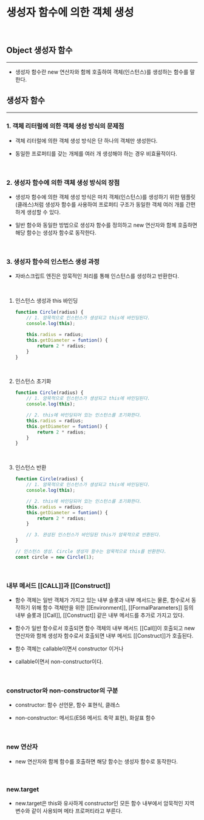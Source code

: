 # 생성자 함수에 의한 객체 생성

<br>

## Object 생성자 함수
<hr>

- 생성자 함수란 new 연산자와 함께 호출하여 객체(인스턴스)를 생성하는 함수를 말한다.

## 생성자 함수
<hr>

### 1. 객체 리터럴에 의한 객체 생성 방식의 문제점

- 객체 리터럴에 의한 객체 생성 방식은 단 하나의 객체만 생성한다.

- 동일한 프로퍼티를 갖는 개체를 여러 개 생성해야 하는 경우 비효율적이다.

<br>

### 2. 생성자 함수에 의한 객체 생성 방식의 장점

- 생성자 함수에 의한 객체 생성 방식은 마치 객체(인스턴스)를 생성하기 위한 템플릿(클래스)처럼 생성자 함수를 사용하여 프로퍼티 구조가 동일한 객체 여러 개를 간편하게 생성할 수 있다.

- 일반 함수와 동일한 방법으로 생성자 함수를 정의하고 new 연산자와 함께 호출하면 해당 함수는 생성자 함수로 동작한다.

<br>

### 3. 생성자 함수의 인스턴스 생성 과정

- 자바스크립트 엔진은 암묵적인 처리를 통해 인스턴스를 생성하고 반환한다.

<br>

1. 인스턴스 생성과 this 바인딩

    ~~~javascript
    function Circle(radius) {
        // 1. 암묵적으로 인스턴스가 생성되고 this에 바인딩된다.
        console.log(this);

        this.radius = radius;
        this.getDiameter = funtion() {
            return 2 * radius;
        }
    }
    ~~~

<br>

2. 인스턴스 초기화

    ~~~javascript
    function Circle(radius) {
        // 1. 암묵적으로 인스턴스가 생성되고 this에 바인딩된다.
        console.log(this);

        // 2. this에 바인딩되어 있는 인스턴스를 초기화한다.
        this.radius = radius;
        this.getDiameter = funtion() {
            return 2 * radius;
        }
    }
    ~~~

<br>

3. 인스턴스 반환

    ~~~javascript
    function Circle(radius) {
        // 1. 암묵적으로 인스턴스가 생성되고 this에 바인딩된다.
        console.log(this);

        // 2. this에 바인딩되어 있는 인스턴스를 초기화한다.
        this.radius = radius;
        this.getDiameter = funtion() {
            return 2 * radius;
        }

        // 3. 완성된 인스턴스가 바인딩된 this가 암묵적으로 반환된다.
    }

    // 인스턴스 생성. Circle 생성자 함수는 암묵적으로 this를 반환한다.
    const circle = new Circle(1);
    ~~~

<br>

### 내부 메서드 [[CALL]]과 [[Construct]]

- 함수 객체는 일반 객체가 가지고 있는 내부 슬롯과 내부 메서드는 물론, 함수로서 동작하기 위해 함수 객체만을 위한 [[Environment]], [[FormalParameters]] 등의 내부 슬롯과
[[Call]], [[Construct]] 같은 내부 메서드를 추가로 가지고 있다.

- 함수가 일반 함수로서 호출되면 함수 객체의 내부 메서드 [[Call]]이 호출되고 new 연산자와 함께 생성자 함수로서 호출되면 내부 메서드 [[Construct]]가 호출된다.

- 함수 객체는 callable이면서 constructor 이거나

- callable이면서 non-constructor이다.

<br>

### constructor와 non-constructor의 구분

- constructor: 함수 선언문, 함수 표현식, 클래스

- non-constructor: 메서드(ES6 메서드 축약 표현), 화살표 함수

<br>

### new 연산자

- new 연산자와 함께 함수를 호출하면 해당 함수는 생성자 함수로 동작한다.

<br>

### new.target

- new.target은 this와 유사하게 constructor인 모든 함수 내부에서 암묵적인 지역 변수와 같이 사용되며 메타 프로퍼티라고 부른다.